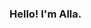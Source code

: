 ### Hello! I'm Alla. 
<!--
**FkkfRf/FkkfRf** is a ✨ _special_ ✨ repository because its `README.md` (this file) appears on your GitHub profile.
<p align="left">
<code><https://github.com/FkkfRf/FkkfRf/img/QA-logo.svg"></code>
</p>
<p align="center">
<img src="img/QA-logo1.svg" width="500">
</p>
<p align="right">
<img src="img/QA_LOGO.svg" width="500">
</p>
Here are some ideas to get you started:

- 🔭 I’m currently working on ...
- 🌱 I’m currently learning ...
- 👯 I’m looking to collaborate on ...
- 🤔 I’m looking for help with ...
- 💬 Ask me about ...
- 📫 How to reach me: ...
- 😄 Pronouns: ...
- ⚡ Fun fact: ...
-->

